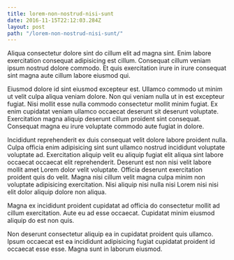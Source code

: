 ```yaml
---
title: lorem-non-nostrud-nisi-sunt
date: 2016-11-15T22:12:03.284Z
layout: post
path: "/lorem-non-nostrud-nisi-sunt/"
---
```


Aliqua consectetur dolore sint do cillum elit ad magna sint. Enim labore exercitation consequat adipisicing est cillum. Consequat cillum veniam ipsum nostrud dolore commodo. Et quis exercitation irure in irure consequat sint magna aute cillum labore eiusmod qui.

Eiusmod dolore id sint eiusmod excepteur est. Ullamco commodo ut minim ut velit culpa aliqua veniam dolore. Non qui veniam nulla ut in est excepteur fugiat. Nisi mollit esse nulla commodo consectetur mollit minim fugiat. Ex enim cupidatat veniam ullamco occaecat deserunt sit deserunt voluptate. Exercitation magna aliquip deserunt cillum proident sint consequat. Consequat magna eu irure voluptate commodo aute fugiat in dolore.

Incididunt reprehenderit ex duis consequat velit dolore labore proident nulla. Culpa officia enim adipisicing sint sunt ullamco nostrud incididunt voluptate voluptate ad. Exercitation aliquip velit eu aliquip fugiat elit aliqua sint labore occaecat occaecat elit reprehenderit. Deserunt est non nisi velit labore mollit amet Lorem dolor velit voluptate. Officia deserunt exercitation proident quis do velit. Magna nisi cillum velit magna culpa minim non voluptate adipisicing exercitation. Nisi aliquip nisi nulla nisi Lorem nisi nisi elit dolor aliquip dolore non aliqua.

Magna ex incididunt proident cupidatat ad officia do consectetur mollit ad cillum exercitation. Aute eu ad esse occaecat. Cupidatat minim eiusmod aliquip do est non quis.

Non deserunt consectetur aliquip ea in cupidatat proident quis ullamco. Ipsum occaecat est ea incididunt adipisicing fugiat cupidatat proident id occaecat esse esse. Magna sunt in laborum eiusmod.
